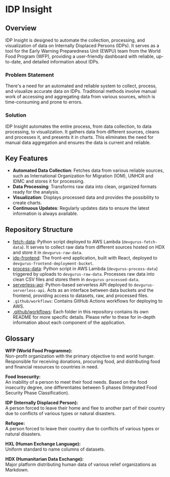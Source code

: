 # IDP Insight

## Overview
IDP Insight is designed to automate the collection, processing, and visualization of data on Internally Displaced Persons (IDPs). It serves as a tool for the Early Warning Preparedness Unit (EWPU) team from the World Food Program (WFP), providing a user-friendly dashboard with reliable, up-to-date, and detailed information about IDPs.

### Problem Statement
There's a need for an automated and reliable system to collect, process, and visualize accurate data on IDPs. Traditional methods involve manual work of accessing and aggregating data from various sources, which is time-consuming and prone to errors.

### Solution
IDP Insight automates the entire process, from data collection, to data processing, to visualization. It gathers data from different sources, cleans and processes it, and presents it in charts. This eliminates the need for manual data aggregation and ensures the data is current and reliable.

## Key Features
- **Automated Data Collection**: Fetches data from various reliable sources, such as International Organization for Migration (IOM), UNHCR and IDMC and stores it for processing.
- **Data Processing**: Transforms raw data into clean, organized formats ready for the analysis.
- **Visualization**: Displays processed data and provides the possibility to create charts.
- **Continuous Updates**: Regularly updates data to ensure the latest information is always available.

## Repository Structure
- [fetch-data](fetch-data/README.md): Python script deployed to AWS Lambda (`devgurus-fetch-data`). It serves to collect raw data from different sources hosted on HDX and store it in `devgurus-raw-data`.
- [idp-frontend](idp-frontend/README.md): The front-end application, built with React, deployed to `devgurus-frontend-deployment-bucket`.
- [process-data](process-data/README.md): Python script in AWS Lambda (`devgurus-process-data`) triggered by uploads to `devgurus-raw-data`. Processes raw data into clean CSV files and stores them in `devgurus-processed-data`.
- [serverless-api](serverless-api/README.md): Python-based serverless API deployed to `devgurus-serverless-api`. Acts as an interface between data buckets and the frontend, providing access to datasets, raw, and processed files.
- `.github/workflows`: Contains GitHub Actions workflows for deploying to AWS.
- [.github/workflows](.github/workflows/main.yml):
Each folder in this repository contains its own README for more specific details. Please refer to these for in-depth information about each component of the application.

## Glossary

**WFP (World Food Programme):**  
Non-profit organization with the primary objective to end world hunger. Responsible for receiving donations, procuring food, and distributing food and financial resources to countries in need.

**Food Insecurity:**  
An inability of a person to meet their food needs. Based on the food insecurity degree, one differentiates between 5 phases (Integrated Food Security Phase Classification).

**IDP (Internally Displaced Person):**  
A person forced to leave their home and flee to another part of their country due to conflicts of various types or natural disasters.

**Refugee:**  
A person forced to leave their country due to conflicts of various types or natural disasters.

**HXL (Human Exchange Language):**  
Uniform standard to name columns of datasets.

**HDX (Humanitarian Data Exchange):**  
Major platform distributing human data of various relief organizations as Markdown.

